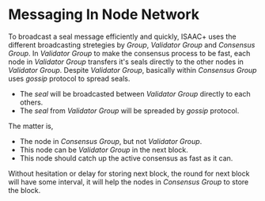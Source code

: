 # Messaging In Node Network

To broadcast a seal message efficiently and quickly, ISAAC+ uses the different broadcasting stretegies by *Group*, *Validator Group* and *Consensus Group*. In *Validator Group* to make the consensus process to be fast, each node in *Validator Group* transfers it's seals directly to the other nodes in *Validator Group*. Despite *Validator Group*, basically within *Consensus Group* uses *gossip* protocol to spread seals. 

* The *seal* will be broadcasted between *Validator Group* directly to each others.
* The *seal* from *Validator Group* will be spreaded by *gossip* protocol.

The matter is,

* The node in *Consensus Group*, but not *Validator Group*.
* This node can be *Validator Group* in the next block.
* This node should catch up the active consensus as fast as it can.

Without hesitation or delay for storing next block, the round for next block will have some interval, it will help the nodes in *Consensus Group* to store the block.
